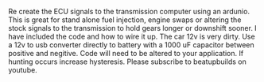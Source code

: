 Re create the ECU signals to the transmission computer using an ardunio. This is great for stand alone fuel injection, engine swaps or altering the stock signals to the transmission to hold gears longer or downshift sooner. I have included the code and how to wire it up. The car 12v is very dirty. Use a 12v to usb converter directly to battery with a 1000 uF capacitor between positive and negitive. Code will need to be altered to your application. If hunting occurs increase hysteresis. Please subscribe to beatupbuilds on youtube.
